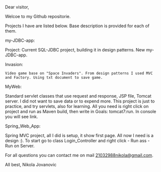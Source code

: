 
Dear visitor,

Welcoe to my Github repositorie.

Projects I have are listed below. Base description is provided for each of them.

my-JDBC-app:
   
Project:
	Current SQL-JDBC project, building it in design patterns. New my-JDBC-app.
 
Invasion:

	Video game base on "Space Invaders". From design patterns I used MVC and Factory. Using txt document to save game.

MyWeb:

  Standard servlet classes that use request and response, JSP file, Tomcat server. I did not want to save data or to expend more.
    This project is just to practice, and try servlets, also for learning.
  All you need is right click on project and run as Maven build, then write in Goals: tomcat7:run. In console you will see link.
  
Spring_Web_App:

  Spring MVC project, all I did is setup, it show first page. All now I need is a design :).
  To start go to class Login_Controller and right click - Run ass - Run on Server.
  
  
For all questions you can contact me on mail 21032988nikola@gmail.com. 

All best,
Nikola Jovanovic
